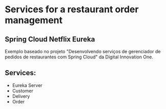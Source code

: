# Services for a restaurant order management
## Spring Cloud Netflix Eureka

Exemplo baseado no projeto "Desenvolvendo serviços de gerenciador de pedidos de restaurantes com Spring Cloud" da Digital Innovation One.

## Services:
  * Eureka Server
  * Customer
  * Delivery
  * Order
